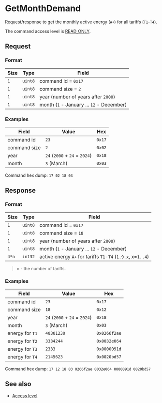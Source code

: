 # GetMonthDemand

Request/response to get the monthly active energy (`A+`) for all tariffs (`T1`-`T4`).

The command access level is [READ_ONLY](../basics.md#command-access-level).


## Request

### Format

| Size | Type    | Field                                     |
| ---- | ------- | ----------------------------------------- |
| `1`  | `uint8` | command id = `0x17`                       |
| `1`  | `uint8` | command size = `2`                        |
| `1`  | `uint8` | year (number of years after `2000`)       |
| `1`  | `uint8` | month (`1` - January ... `12` - December) |

### Examples

| Field        | Value                         | Hex    |
| ------------ | ----------------------------- | ------ |
| command id   | `23`                          | `0x17` |
| command size | `2`                           | `0x02` |
| year         | `24` (`2000` + `24` = `2024`) | `0x18` |
| month        | `3` (March)                   | `0x03` |

Command hex dump: `17 02 18 03`


## Response

### Format

| Size  | Type    | Field                                                        |
| ----- | ------- | ------------------------------------------------------------ |
| `1`   | `uint8` | command id = `0x17`                                          |
| `1`   | `uint8` | command size = `18`                                          |
| `1`   | `uint8` | year (number of years after `2000`)                          |
| `1`   | `uint8` | month (`1` - January ... `12` - December)                    |
| `4*n` | `int32` | active energy `A+` for tariffs `T1`-`T4` (`1.9.x`, x=`1..4`) |

> `n` - the number of tariffs.

### Examples

| Field           | Value                         | Hex          |
| --------------- | ----------------------------- | ------------ |
| command id      | `23`                          | `0x17`       |
| command size    | `18`                          | `0x12`       |
| year            | `24` (`2000` + `24` = `2024`) | `0x18`       |
| month           | `3` (March)                   | `0x03`       |
| energy for `T1` | `40301230`                    | `0x0266f2ae` |
| energy for `T2` | `3334244`                     | `0x0032e064` |
| energy for `T3` | `2333`                        | `0x0000091d` |
| energy for `T4` | `2145623`                     | `0x0020bd57` |

Command hex dump: `17 12 18 03 0266f2ae 0032e064 0000091d 0020bd57`


## See also

* [Access level](../basics.md#command-access-level)
